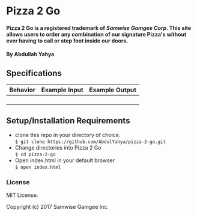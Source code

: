 # Pizza 2 Go

#### Pizza 2 Go is a registered trademark of *Samwise Gamgee Corp*. This site allows users to order any combination of our signature Pizza's without ever having to call or step foot inside our doors.

#### By Abdullah Yahya

## Specifications

| Behavior      | Example Input         | Example Output        |
| ------------- | ------------- | ------------- |
|   |  |  |
|   |  |  |
|   |  |  |
|   |  |  |

## Setup/Installation Requirements

* clone this repo in your directory of choice. <br />
`$ git clone https://github.com/AbdulYahya/pizza-2-go.git`
* Change directories into Pizza 2 Go <br />
`$ cd pizza-2-go`
* Open index.html in your default browser <br />
`$ open index.html`

### License

MIT License.

Copyright (c) 2017 Samwise Gamgee Inc.
